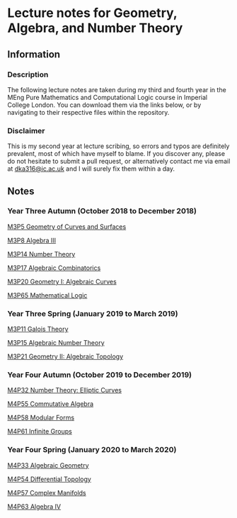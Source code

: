 # Lecture notes for Geometry, Algebra, and Number Theory

## Information

### Description

The following lecture notes are taken during my third and fourth year in the MEng Pure Mathematics and Computational Logic course in Imperial College London. You can download them via the links below, or by navigating to their respective files within the repository.

### Disclaimer

This is my second year at lecture scribing, so errors and typos are definitely prevalent, most of which have myself to blame. If you discover any, please do not hesitate to submit a pull request, or alternatively contact me via email at dka316@ic.ac.uk and I will surely fix them within a day.

## Notes

### Year Three Autumn (October 2018 to December 2018)

[M3P5 Geometry of Curves and Surfaces](https://github.com/Multramate/GANT/raw/master/M3P5%20Geometry%20of%20Curves%20and%20Surfaces/M3P5.pdf)

[M3P8 Algebra III](https://github.com/Multramate/GANT/raw/master/M3P8%20Algebra%20III/M3P8.pdf)

[M3P14 Number Theory](https://github.com/Multramate/GANT/raw/master/M3P14%20Number%20Theory/M3P14.pdf)

[M3P17 Algebraic Combinatorics](https://github.com/Multramate/GANT/raw/master/M3P17%20Algebraic%20Combinatorics/M3P17.pdf)

[M3P20 Geometry I: Algebraic Curves](https://github.com/Multramate/GANT/raw/master/M3P20%20Geometry%20I%20Algebraic%20Curves/M3P20.pdf)

[M3P65 Mathematical Logic](https://github.com/Multramate/GANT/raw/master/M3P65%20Mathematical%20Logic/M3P65.pdf)

### Year Three Spring (January 2019 to March 2019)

[M3P11 Galois Theory](https://github.com/Multramate/GANT/raw/master/M3P11%20Galois%20Theory/M3P11.pdf)

[M3P15 Algebraic Number Theory](https://github.com/Multramate/GANT/raw/master/M3P15%20Algebraic%20Number%20Theory/M3P15.pdf)

[M3P21 Geometry II: Algebraic Topology](https://github.com/Multramate/GANT/raw/master/M3P21%20Geometry%20II%20Algebraic%20Topology/M3P21.pdf)

### Year Four Autumn (October 2019 to December 2019)

[M4P32 Number Theory: Elliptic Curves](https://github.com/Multramate/GANT/raw/master/M4P32%20Number%20Theory%20Elliptic%20Curves/M4P32.pdf)

[M4P55 Commutative Algebra](https://github.com/Multramate/GANT/raw/master/M4P55%20Commutative%20Algebra/M4P55.pdf)

[M4P58 Modular Forms](https://github.com/Multramate/GANT/raw/master/M4P58%20Modular%20Forms/M4P58.pdf)

[M4P61 Infinite Groups](https://github.com/Multramate/GANT/raw/master/M4P61%20Infinite%20Groups/M4P61.pdf)

### Year Four Spring (January 2020 to March 2020)

[M4P33 Algebraic Geometry](https://github.com/Multramate/GANT/raw/master/M4P33%20Algebraic%20Geometry/M4P33.pdf)

[M4P54 Differential Topology](https://github.com/Multramate/GANT/raw/master/M4P54%20Differential%20Topology/M4P54.pdf)

[M4P57 Complex Manifolds](https://github.com/Multramate/GANT/raw/master/M4P57%20Complex%20Manifolds/M4P57.pdf)

[M4P63 Algebra IV](https://github.com/Multramate/GANT/raw/master/M4P63%20Algebra%20IV/M4P63.pdf)